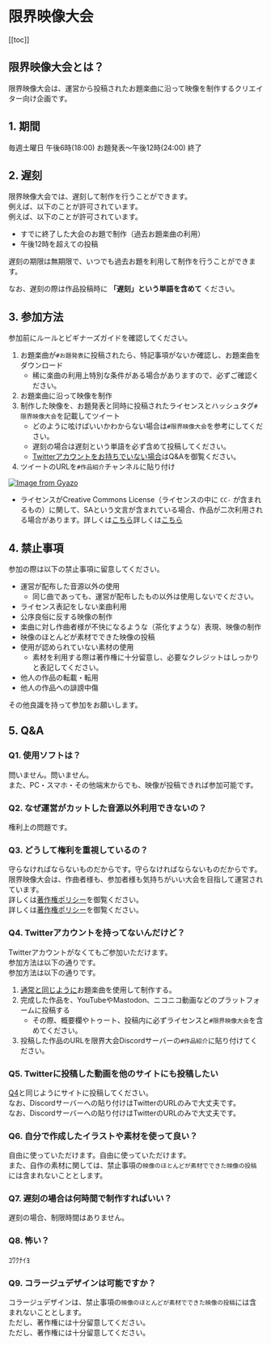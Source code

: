 # 限界映像大会

[[toc]]

## 限界映像大会とは？

限界映像大会は、運営から投稿されたお題楽曲に沿って映像を制作するクリエイター向け企画です。

## 1. 期間

毎週土曜日 午後6時(18:00) お題発表～午後12時(24:00) 終了

## 2. 遅刻

限界映像大会では、遅刻して制作を行うことができます。      
例えば、以下のことが許可されています。      
例えば、以下のことが許可されています。

- すでに終了した大会のお題で制作（過去お題楽曲の利用）
- 午後12時を超えての投稿

遅刻の期限は無期限で、いつでも過去お題を利用して制作を行うことができます。

なお、遅刻の際は作品投稿時に **「遅刻」という単語を含めて** ください。


## 3. 参加方法

参加前にルールとビギナーズガイドを確認してください。

1. お題楽曲が`#お題発表`に投稿されたら、特記事項がないか確認し、お題楽曲をダウンロード
    - 稀に楽曲の利用上特別な条件がある場合がありますので、必ずご確認ください。
1. お題楽曲に沿って映像を制作
1. 制作した映像を、お題発表と同時に投稿されたライセンスとハッシュタグ`#限界映像大会`を記載してツイート
    - どのように呟けばいいかわからない場合は`#限界映像大会`を参考にしてください。
    - 遅刻の場合は遅刻という単語を必ず含めて投稿してください。
    - [Twitterアカウントをお持ちでいない場合](https://github.com/Chipsnet/projectgenkai-web/blob/master/doc/MOVIE_ja.md#q4-twitter%E3%82%A2%E3%82%AB%E3%82%A6%E3%83%B3%E3%83%88%E3%82%92%E6%8C%81%E3%81%A3%E3%81%A6%E3%81%AA%E3%81%84%E3%82%93%E3%81%A0%E3%81%91%E3%81%A9)はQ&Aを御覧ください。
1. ツイートのURLを`#作品紹介`チャンネルに貼り付け

[![Image from Gyazo](https://i.gyazo.com/0e78227975ffb72fe6c619d0e1760c4a.png)](https://gyazo.com/0e78227975ffb72fe6c619d0e1760c4a)

- ライセンスがCreative Commons License（ライセンスの中に `CC-` が含まれるもの）に関して、SAという文言が含まれている場合、作品が二次利用される場合があります。詳しくは[こちら](https://mitchie-m.com/blog/music-production/creative-commons-share-alike/)詳しくは[こちら](https://mitchie-m.com/blog/music-production/creative-commons-share-alike/)

## 4. 禁止事項

参加の際は以下の禁止事項に留意してください。

- 運営が配布した音源以外の使用
    - 同じ曲であっても、運営が配布したもの以外は使用しないでください。
- ライセンス表記をしない楽曲利用
- 公序良俗に反する映像の制作
- 楽曲に対し作曲者様が不快になるような（茶化すような）表現、映像の制作
- 映像のほとんどが素材でできた映像の投稿
- 使用が認められていない素材の使用
    - 素材を利用する際は著作権に十分留意し、必要なクレジットはしっかりと表記してください。
- 他人の作品の転載・転用
- 他人の作品への誹謗中傷

その他良識を持って参加をお願いします。

## 5. Q&A

### Q1. 使用ソフトは？

問いません。問いません。      
また、PC・スマホ・その他端末からでも、映像が投稿できれば参加可能です。

### Q2. なぜ運営がカットした音源以外利用できないの？

権利上の問題です。

### Q3. どうして権利を重視しているの？

守らなければならないものだからです。守らなければならないものだからです。      
限界映像大会は、作曲者様も、参加者様も気持ちがいい大会を目指して運営されています。       
詳しくは[著作権ポリシー](https://github.com/Chipsnet/projectgenkai-web/blob/master/doc/COPYRIGHT_POLICY_ja.md)を御覧ください。       
詳しくは[著作権ポリシー](https://github.com/Chipsnet/projectgenkai-web/blob/master/doc/COPYRIGHT_POLICY_ja.md)を御覧ください。

### Q4. Twitterアカウントを持ってないんだけど？

Twitterアカウントがなくてもご参加いただけます。     
参加方法は以下の通りです。     
参加方法は以下の通りです。

1. [通常と同じように](https://github.com/Chipsnet/projectgenkai-web/blob/master/doc/MOVIE_ja.md#3-%E5%8F%82%E5%8A%A0%E6%96%B9%E6%B3%95)お題楽曲を使用して制作する。
1. 完成した作品を、YouTubeやMastodon、ニコニコ動画などのプラットフォームに投稿する
    - その際、概要欄やトゥート、投稿内に必ずライセンスと`#限界映像大会`を含めてください。
1. 投稿した作品のURLを限界大会Discordサーバーの`#作品紹介`に貼り付けてください。

### Q5. Twitterに投稿した動画を他のサイトにも投稿したい

[Q4](https://github.com/Chipsnet/projectgenkai-web/blob/master/doc/MOVIE_ja.md#q4-twitter%E3%82%A2%E3%82%AB%E3%82%A6%E3%83%B3%E3%83%88%E3%82%92%E6%8C%81%E3%81%A3%E3%81%A6%E3%81%AA%E3%81%84%E3%82%93%E3%81%A0%E3%81%91%E3%81%A9)と同じようにサイトに投稿してください。       
なお、Discordサーバーへの貼り付けはTwitterのURLのみで大丈夫です。       
なお、Discordサーバーへの貼り付けはTwitterのURLのみで大丈夫です。

### Q6. 自分で作成したイラストや素材を使って良い？

自由に使っていただけます。自由に使っていただけます。       
また、自作の素材に関しては、禁止事項の`映像のほとんどが素材でできた映像の投稿`には含まれないこととします。

### Q7. 遅刻の場合は何時間で制作すればいい？

遅刻の場合、制限時間はありません。

### Q8. 怖い？

ｺﾜｸﾅｲﾖ

### Q9. コラージュデザインは可能ですか？

コラージュデザインは、禁止事項の`映像のほとんどが素材でできた映像の投稿`には含まれないこととします。     
ただし、著作権には十分留意してください。     
ただし、著作権には十分留意してください。